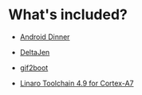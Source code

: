 What's included?
================

- [Android Dinner](https://github.com/NemesisRE/dinner)

- [DeltaJen](https://github.com/CyboLabs/DeltaJen)

- [gif2boot](https://github.com/abielzuliom/gif2boot)

- [Linaro Toolchain 4.9 for Cortex-A7](https://github.com/Christopher83/arm-cortex_a7-linux-gnueabihf-linaro_4.9)
